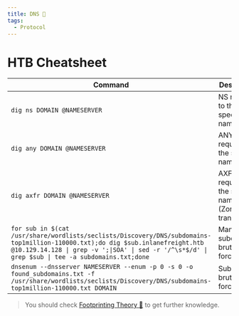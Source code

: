 ```yaml
---
title: DNS 🐍
tags:
  - Protocol
---
```

# HTB Cheatsheet

| **Command**                                                                                                                                                                                                                        | **Description**                                           |
| ---------------------------------------------------------------------------------------------------------------------------------------------------------------------------------------------------------------------------------- | --------------------------------------------------------- |
| `dig ns DOMAIN @NAMESERVER`                                                                                                                                                                                                        | NS request to the specific nameserver.                    |
| `dig any DOMAIN @NAMESERVER`                                                                                                                                                                                                       | ANY request to the specific nameserver.                   |
| `dig axfr DOMAIN @NAMESERVER`                                                                                                                                                                                                      | AXFR request to the specific nameserver (Zone transfers). |
| `for sub in $(cat /usr/share/wordlists/seclists/Discovery/DNS/subdomains-top1million-110000.txt);do dig $sub.inlanefreight.htb @10.129.14.128 \| grep -v ';\|SOA' \| sed -r '/^\s*$/d' \| grep $sub \| tee -a subdomains.txt;done` | Manual subdomain brute forcing.                           |
| `dnsenum --dnsserver NAMESERVER --enum -p 0 -s 0 -o found_subdomains.txt -f /usr/share/wordlists/seclists/Discovery/DNS/subdomains-top1million-110000.txt DOMAIN`                                                                  | Subdomain brute forcing.                                  |

> You should check [Footprinting Theory 🌚](/notes/Info/HTB%20Academy/footprinting_theory.md) to get further knowledge.